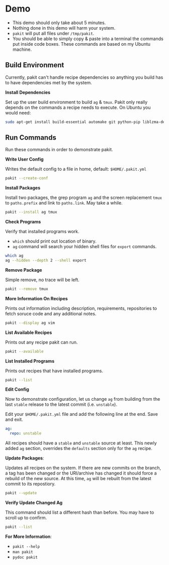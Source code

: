# Demo

* This demo should only take about 5 minutes.
* Nothing done in this demo will harm your system.
* `pakit` will put all files under `/tmp/pakit`.
* You should be able to simply copy & paste into a terminal the commands put
inside code boxes. These commands are based on my Ubuntu machine.

## Build Environment

Currently, pakit can't handle recipe dependencies so anything you build has to have
dependencies met by the system.

**Install Dependencies**

Set up the user build environment to build `ag` & `tmux`. Pakit only really depends
on the commands a recipe needs to execute. On Ubuntu you would need:

```bash
sudo apt-get install build-essential automake git python-pip liblzma-dev libevent-dev ncurses-dev
```

## Run Commands

Run these commands in order to demonstrate pakit.

**Write User Config**

Writes the default config to a file in home, default: `$HOME/.pakit.yml`

```bash
pakit --create-conf
```

**Install Packages**

Install two packages, the grep program `ag` and the screen replacement
`tmux` to `paths.prefix` and link to `paths.link`. May take a while.

```bash
pakit --install ag tmux
```

**Check Programs**

Verify that installed programs work.

* `which` should print out location of binary.
* `ag` command will search your hidden shell files for `export` commands.

```bash
which ag
ag --hidden --depth 2 --shell export
```

**Remove Package**

Simple remove, no trace will be left.

```bash
pakit --remove tmux
```

**More Information On Recipes**

Prints out information including description, requirements, repositories to fetch
soruce code and any additional notes.

```bash
pakit --display ag vim
```

**List Available Recipes**

Prints out any recipe pakit can run.

```bash
pakit --available
```

**List Installed Programs**

Prints out recipes that have installed programs.

```bash
pakit --list
```

**Edit Config**

Now to demonstrate configuration, let us change `ag` from building from the
last `stable` release to the latest commit (i.e. `unstable`).

Edit your `$HOME/.pakit.yml` file and add the following line at the end. Save and exit.

```yaml
ag:
  repo: unstable
```

All recipes should have a `stable` and `unstable` source at least.
This newly added `ag` section, overrides the `defaults` section only for the `ag` recipe.

**Update Packages**:

Updates all recipes on the system. If there are new commits on the branch, a tag has
been changed or the URI/archive has changed it should force a rebuild of the new source.
At this time, `ag` will be rebuilt from the latest commit to its repostiory.

```bash
pakit --update
```

**Verify Update Changed Ag**

This command should list a different hash than before. You may have to scroll up to confirm.

```bash
pakit --list
```

**For More Information**:
* `pakit --help`
* `man pakit`
* `pydoc pakit`
